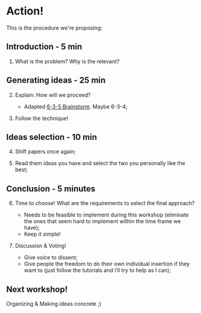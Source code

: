 # Action!
This is the procedure we're proposing:

## Introduction - 5 min
1. What is the problem? Why is the relevant?

## Generating ideas - 25 min
2. Explain: How will we proceed?
  	- Adapted [6-3-5 Brainstorm]( https://en.wikipedia.org/wiki/6-3-5_Brainwriting). Maybe 6-3-4;

3. Follow the technique!

## Ideas selection - 10 min
4. Shift papers once again;

5. Read them ideas you have and select the two you personally like the best;

## Conclusion - 5 minutes
6. Time to choose! What are the requirements to select the final approach?
    - Needs to be feasible to implement during this workshop (eliminate the ones that seem hard to implement within the time frame we have);
    - Keep it simple!

7. Discussion & Voting!
    - Give voice to dissent;
    - Give people the freedom to do their own individual insertion if they want to (just follow the tutorials and I’ll try to help as I can);

## Next workshop!
Organizing & Making ideas concrete ;)
